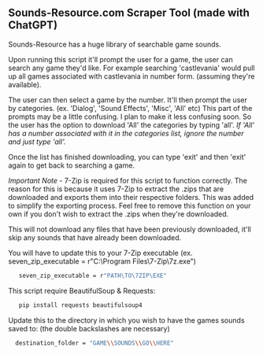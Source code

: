 <!-- GETTING STARTED -->
## Sounds-Resource.com Scraper Tool (made with ChatGPT)

Sounds-Resource has a huge library of searchable game sounds.

Upon running this script it'll prompt the user for a game, the user can search any game they'd like. For example searching 'castlevania'
would pull up all games associated with castlevania in number form. (assuming they're available).

The user can then select a game by the number. It'll then prompt the user by categories. (ex. 'Dialog', 'Sound Effects', 'Misc', 'All' etc)
This part of the prompts may be a little confusing. I plan to make it less confusing soon.
So the user has the option to download 'All' the categories by typing 'all'. 
*If 'All' has a number associated with it in the categories list, ignore the number and just type 'all'.*

Once the list has finished downloading, you can type 'exit' and then 'exit' again to get back to searching a game. 

*Important Note* - 7-Zip is required for this script to function correctly. The reason for this is because it uses 7-Zip to extract the .zips that are downloaded and exports them into their respective folders.
This was added to simplify the exporting process. Feel free to remove this function on your own if you don't wish to extract the .zips when they're downloaded.

This will not download any files that have been previously downloaded, it'll skip any sounds that have already been downloaded.

You will have to update this to your 7-Zip executable (ex. seven_zip_executable = r"C:\Program Files\7-Zip\7z.exe")
```sh
   seven_zip_executable = r"PATH\TO\7ZIP\EXE"
  ```

This script require BeautifulSoup & Requests:
```sh
   pip install requests beautifulsoup4
  ```

Update this to the directory in which you wish to have the games sounds saved to: (the double backslashes are necessary)
```sh
  destination_folder = "GAME\\SOUNDS\\GO\\HERE"
  ```

